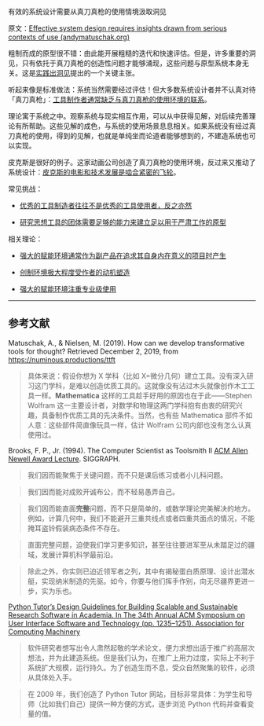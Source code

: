 有效的系统设计需要从真刀真枪的使用情境汲取洞见

原文：[Effective system design requires insights drawn from serious contexts of use (andymatuschak.org)](https://notes.andymatuschak.org/z3H98n8DGZmu8XArqHZVsckyWvbTe8wK4kAt2)

粗制而成的原型很不错：由此能开展粗糙的迭代和快速评估。但是，许多重要的洞见，只有依托于真刀真枪的创造性问题才能够涌现，这些问题与原型系统本身无关。这是[实践出洞见](https://notes.andymatuschak.org/z7YyAp683VNbTmDG4hx9QFpf5urwxZJpsycS6)提出的一个关键主张。

听起来像是标准做法：系统当然需要经过评估！但大多数系统设计者并不认真对待「真刀真枪」：[工具制作者通常缺乏与真刀真枪的使用环境的联系](https://notes.andymatuschak.org/zs5uUEv9iJH7JuAmsCChxBEMP2zW6CRbiAWE)。

理论寓于系统之中。观察系统与现实相互作用，可以从中获得见解，对后续完善理论有所帮助。这些见解的成色，与系统的使用场景息息相关。如果系统没有经过真刀真枪的使用，得到的见解，也就是单纯坐而论道者能够想到的，不建造系统也可以实现。

皮克斯是很好的例子。这家动画公司创造了真刀真枪的使用环境，反过来又推动了系统设计：[皮克斯的电影和技术发展是啮合紧密的飞轮](https://notes.andymatuschak.org/z45gUHaD2DcqH3zMWhwHaXESZLCWWk6tHLDi6)。

常见挑战：

- [优秀的工具制造者往往不是优秀的工具使用者，反之亦然](https://notes.andymatuschak.org/zagVn3aaVDFhU4JhGCntgs88oHMJSpzu7ar)

- [研究思想工具的团体需要足够的能力来建立足以用于严肃工作的原型](https://notes.andymatuschak.org/z7Rdcpa64TtUx6s5dNtLgZpFR6G3G6YpoD4ks)

相关理论：

- [强大的赋能环境通常作为副产品在追求其自身内在意义的项目时产生](https://notes.andymatuschak.org/z4N6d29XL2PZXCa64HPcxA64RGWDb6Cagc1gs)

- [创制环境极大程度受作者的动机塑造](https://notes.andymatuschak.org/z34mYTEEEQcrywWkoNnz1Fzr8NmwaDsVRNgTK)

- [强大的赋能环境注重专业级使用](https://notes.andymatuschak.org/z8jg7T3YhvyXiEpy4humYAioLUEjnrdZgwHYs)

------

## 参考文献

Matuschak, A., & Nielsen, M. (2019). How can we develop transformative tools for thought? Retrieved December 2, 2019, from https://numinous.productions/ttft

> 具体来说：假设你想为 X 学科（比如 X=微分几何）建立工具。没有深入研习这门学科，是难以创造优质工具的。这就像没有沾过木头就像创作木工工具一样。**Mathematica** 这样的工具趁手好用的原因也在于此——Stephen Wolfram 这一主要设计者，对数学和物理这两门学科抱有由衷的研究兴趣，具备制作优质工具的先决条件。当然，也有些 Mathematica 部件不如人意：这些部件简直像玩具一样，估计 Wolfram 公司内部也没有怎么认真使用过。

Brooks, F. P., Jr. (1994). The Computer Scientist as Toolsmith II [ACM Allen Newell Award Lecture](https://notes.andymatuschak.org/z3H98n8DGZmu8XArqHZVsckyWvbTe8wK4kAt2). SIGGRAPH.

> 我们因而能聚焦于关键问题，而不只是课后练习或者小儿科问题。

> 我们因而能对成败开诚布公，而不轻易愚弄自己。

> 我们因而能直面**完整**问题，而不只是简单的，或数学理论完美解决的地方。例如，计算几何中，我们不能避开三重共线点或者四重共面点的情况，不能掩耳盗铃假装病态条件不存在。

> 直面完整问题，迫使我们学习更多知识，甚至往往要进军至从未踏足过的疆域，发展计算机科学最前沿。

> 除此之外，你实则已迫近领军者之列，其中有揭秘蛋白质原理、设计出潜水艇，实现纳米制造的先驱。如今，你要与他们挥手作别，向无尽疆界更进一步，实为乐也。

[Python Tutor’s Design Guidelines for Building Scalable and Sustainable Research Software in Academia. In The 34th Annual ACM Symposium on User Interface Software and Technology (pp. 1235–1251). Association for Computing Machinery](https://notes.andymatuschak.org/Guo%2C_P._(2021)._Ten_Million_Users_and_Ten_Years_Later)

> 软件研究者想写出令人肃然起敬的学术论文，便力求想出适于推广的高层次想法，并为此建造系统。但是我们认为，在推广上用力过度，实际上不利于系统扩大规模，运行持久。为了创造生而不息，受众自然聚集的软件，必须从具体处入手。

>

> 在 2009 年，我们创造了 Python Tutor 网站，目标非常具体：为学生和导师（比如我们自己）提供一种方便的方式，逐步浏览 Python 代码并查看变量的值。